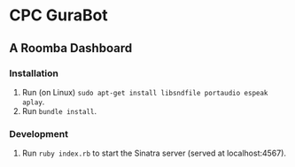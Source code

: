 # CPC GuraBot

## A Roomba Dashboard

### Installation

1. Run (on Linux) `sudo apt-get install libsndfile portaudio espeak aplay`.
2. Run `bundle install`.

### Development

1. Run `ruby index.rb` to start the Sinatra server (served at localhost:4567).
